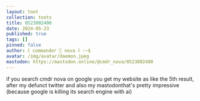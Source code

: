 ```yaml
---
layout: toot
collection: toots
title: 0523002400
date: 2024-05-23
published: true
tags: []
pinned: false
author: ⸸ commander ░ nova ⸸ :~$
avatar: /img/avatar/daemon.jpeg
mastodon: https://mastodon.online/@cmdr_nova/0523002400
---
```


if you search cmdr nova on google you get my website as like the 5th result, after my defunct twitter and also my mastodonthat's pretty impressive (because google is killing its search engine with ai)
